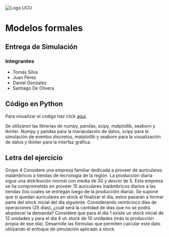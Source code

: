 <!-- añadir una imagen -->
![Logo UCU](https://profesionalonline.com.uy/wp-content/uploads/2021/10/catolica.png)

# Modelos formales

## Entrega de Simulación

### Integrantes

- Tomás Silva
- Juan Pérez
- Daniel Gonzalez
- Santiago De Olivera

## Código en Python

Para visualizar el código haz click [aquí](Proyecto.py).

Se utilizaron las librerias de numpy, pandas, scipy, matplotlib, seaborn y tkinter. Numpy y pandas para la manipulación de datos, scipy para la simulación de eventos discretos, matplotlib y seaborn para la visualización de datos y tkinter para la interfaz gráfica.


## Letra del ejercicio

Grupo 4
Considere una empresa familiar dedicada a proveer de auriculares inalámbricos a tiendas de tecnología de la región. La producción diaria sigue una distribución normal con media de 30 y desvío de 5. Esta empresa se ha comprometido en proveer 15 auriculares inalámbricos diarios a las tiendas (los cuales se entregan luego de la producción diaria).
Se supone que si quedan auriculares en stock al finalizar el día, estos pasarán a formar parte del stock inicial del día siguiente.
Considerando veinticinco días de operaciones (25 días), ¿cuál será la cantidad de días que no se podrá abastecer la demanda? Considere que para el día 1 existe un stock inicial de 12 unidades y para el día 4 un stock de 10 unidades (más la producción propia de ese día).
Desarrolle las fórmulas que permiten calcular este dato utilizando el enfoque de simulación aplicado a stock.
